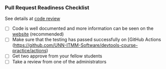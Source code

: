 ### Pull Request Readiness Checklist

See details at [code review]( https://github.com/UNN-ITMM-Software/devtools-course-practice/blob/main/lab-guide/lab-1-setup.md#%D1%80%D0%B5%D1%86%D0%B5%D0%BD%D0%B7%D0%B8%D1%8F-%D0%BA%D0%BE%D0%B4%D0%B0)

- [ ] Code is well documented and more information can be seen on the [website](https://devtools-course-practice-2021.readthedocs.io/en/latest/modules.html) (recommended)
- [ ] Make sure that the testing has passed successfully on [GitHub Actions (https://github.com/UNN-ITMM-Software/devtools-course-practice/actions)
- [ ] Get two approve from your fellow students
- [ ] Take a review from one of the administrators
